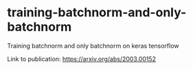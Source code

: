 # training-batchnorm-and-only-batchnorm
Training batchnorm and only batchnorm on keras tensorflow

Link to publication: https://arxiv.org/abs/2003.00152
